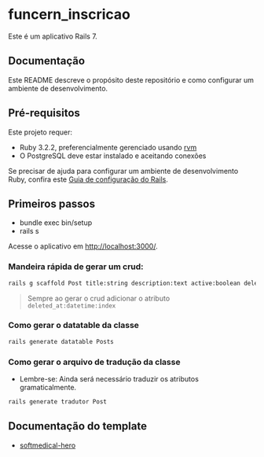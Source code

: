 # funcern_inscricao

Este é um aplicativo Rails 7.

## Documentação

Este README descreve o propósito deste repositório e como configurar um ambiente de desenvolvimento.


## Pré-requisitos

Este projeto requer:

* Ruby 3.2.2, preferencialmente gerenciado usando [rvm](https://rvm.io/rvm/install)
* O PostgreSQL deve estar instalado e aceitando conexões


Se precisar de ajuda para configurar um ambiente de desenvolvimento Ruby, confira este [Guia de configuração do Rails](https://github.com/isaahmdantas/start-softmedical/blob/main/INSTALAR_RAILS.md).


## Primeiros passos

* bundle exec bin/setup
* rails s 

Acesse o aplicativo em <http://localhost:3000/>.

### Mandeira rápida de gerar um crud: 

```bash 
rails g scaffold Post title:string description:text active:boolean deleted_at:datetime:index 
```
> Sempre ao gerar o crud adicionar o atributo `deleted_at:datetime:index`

### Como gerar o datatable da classe 
```bash 
rails generate datatable Posts
``` 

### Como gerar o arquivo de tradução da classe

* Lembre-se: Ainda será necessário traduzir os atributos gramaticalmente.

```bash 
rails generate tradutor Post
``` 


## Documentação do template 

* [softmedical-hero](https://github.com/heronildesjr/softmedical-hero/blob/master/dist/docs.html)